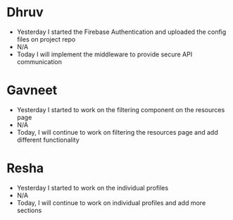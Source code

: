 # Dhruv

- Yesterday I started the Firebase Authentication and uploaded the config files on project repo
- N/A
- Today I will implement the middleware to provide secure API communication

# Gavneet

- Yesterday I started to work on the filtering component on the resources page
- N/A
- Today, I will continue to work on filtering the resources page and add different functionality

# Resha

- Yesterday I started to work on the individual profiles
- N/A
- Today, I will continue to work on individual profiles and add more sections
